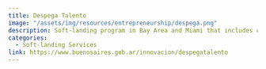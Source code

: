 ```yaml
---
title: Despega Talento
image: "/assets/img/resources/entrepreneurship/despega.png"
description: Soft-landing program in Bay Area and Miami that includes connections with mentors, business partners and investors.
categories:
  - Soft-landing Services
link: https://www.buenosaires.gob.ar/innovacion/despegatalento
---
```

